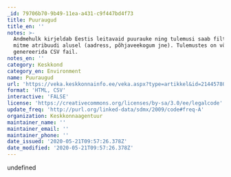 ```yaml
---
_id: 79706b70-9b49-11ea-a431-c9f447bd4f73
title: Puuraugud
title_en: ''
notes: >-
  Andmehulk kirjeldab Eestis leitavaid puurauke ning tulemusi saab filtreerida
  mitme atribuudi alusel (aadress, põhjaveekogum jne). Tulemustes on võimalik
  genereerida CSV fail.
notes_en: ''
category: Keskkond
category_en: Environment
name: Puuraugud
url: 'https://veka.keskkonnainfo.ee/veka.aspx?type=artikkel&id=214457803'
format: 'HTML, CSV'
interactive: 'FALSE'
license: 'https://creativecommons.org/licenses/by-sa/3.0/ee/legalcode'
update_freq: 'http://purl.org/linked-data/sdmx/2009/code#freq-A'
organization: Keskkonnaagentuur
maintainer_name: ''
maintainer_email: ''
maintainer_phone: ''
date_issued: '2020-05-21T09:57:26.378Z'
date_modified: '2020-05-21T09:57:26.378Z'
---
```

undefined
